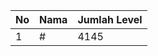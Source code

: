 | No | Nama            | Jumlah Level |
|----|-----------------|--------------|
| 1  | #    |    4145        |
